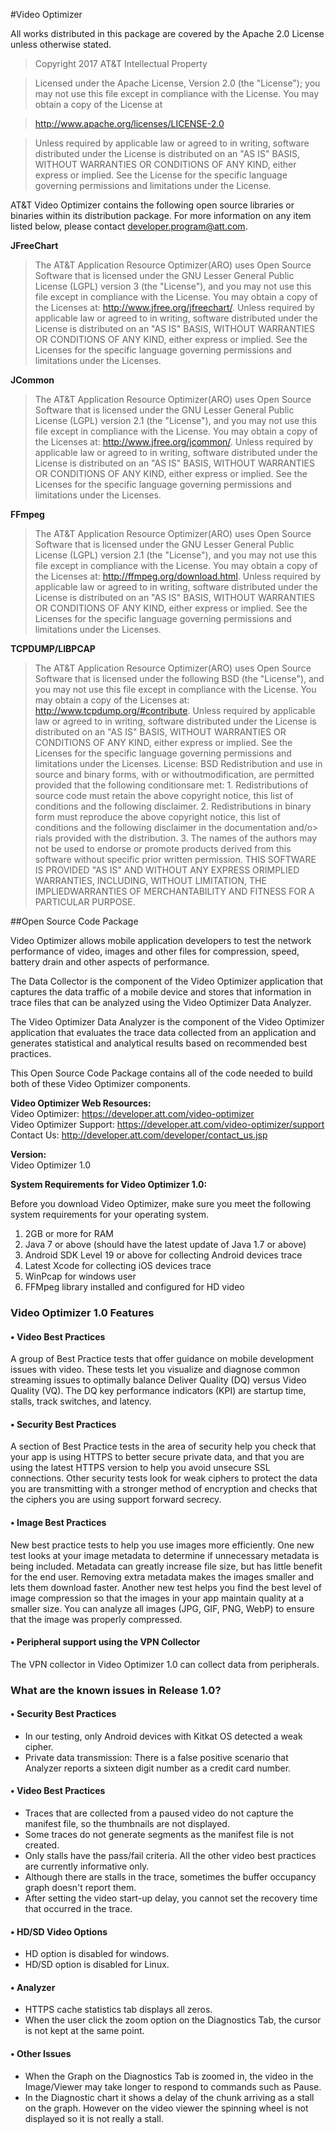 #Video Optimizer

All works distributed in this package are covered by the Apache 2.0 License unless otherwise stated.

> Copyright 2017 AT&T Intellectual Property

> Licensed under the Apache License, Version 2.0 (the "License");
> you may not use this file except in compliance with the License.
> You may obtain a copy of the License at 

> http://www.apache.org/licenses/LICENSE-2.0

> Unless required by applicable law or agreed to in writing, software
> distributed under the License is distributed on an "AS IS" BASIS,
> WITHOUT WARRANTIES OR CONDITIONS OF ANY KIND, either express or implied.
> See the License for the specific language governing permissions and
> limitations under the License.

AT&T Video Optimizer contains the following open source libraries or binaries within its distribution package.  For more information on any item listed below, please contact developer.program@att.com.


**JFreeChart**  
> The AT&T Application Resource Optimizer(ARO) uses Open Source Software that is licensed under the GNU Lesser General Public License (LGPL) version 3 (the "License"), and you may not use this file except in compliance with the License. You may obtain a copy of the Licenses at: http://www.jfree.org/jfreechart/. Unless required by applicable law or agreed to in writing, software distributed under the License is distributed on an "AS IS" BASIS, WITHOUT WARRANTIES OR CONDITIONS OF ANY KIND, either express or implied. See the Licenses for the specific language governing permissions and limitations under the Licenses.  

**JCommon**  
> The AT&T Application Resource Optimizer(ARO) uses Open Source Software that is licensed under the GNU Lesser General Public License (LGPL) version 2.1 (the "License"), and you may not use this file except in compliance with the License. You may obtain a copy of the Licenses at: http://www.jfree.org/jcommon/. Unless required by applicable law or agreed to in writing, software distributed under the License is distributed on an "AS IS" BASIS, WITHOUT WARRANTIES OR CONDITIONS OF ANY KIND, either express or implied. See the Licenses for the specific language governing permissions and limitations under the Licenses.  

**FFmpeg**  
> The AT&T Application Resource Optimizer(ARO) uses Open Source Software that is licensed under the GNU Lesser General Public License (LGPL) version 2.1 (the "License"), and you may not use this file except in compliance with the License. You may obtain a copy of the Licenses at: http://ffmpeg.org/download.html. Unless required by applicable law or agreed to in writing, software distributed under the License is distributed on an "AS IS" BASIS, WITHOUT WARRANTIES OR CONDITIONS OF ANY KIND, either express or implied. See the Licenses for the specific language governing permissions and limitations under the Licenses.  

**TCPDUMP/LIBPCAP**  
> The AT&T Application Resource Optimizer(ARO) uses Open Source Software that is licensed under the following BSD (the "License"), and you may not use this file except in compliance with the License. You may obtain a copy of the Licenses at: http://www.tcpdump.org/#contribute. Unless required by applicable law or agreed to in writing, software distributed under the License is distributed on an "AS IS" BASIS, WITHOUT WARRANTIES OR CONDITIONS OF ANY KIND, either express or implied. See the Licenses for the specific language governing permissions and limitations under the Licenses. License: BSD Redistribution and use in source and binary forms, with or withoutmodification, are permitted provided that the following conditionsare met: 1. Redistributions of source code must retain the above copyright notice, this list of conditions and the following disclaimer. 2. Redistributions in binary form must reproduce the above copyright notice, this list of conditions and the following disclaimer in the documentation and/o> rials provided with the distribution. 3. The names of the authors may not be used to endorse or promote products derived from this software without specific prior written permission.  THIS SOFTWARE IS PROVIDED "AS IS" AND WITHOUT ANY EXPRESS ORIMPLIED WARRANTIES, INCLUDING, WITHOUT LIMITATION, THE IMPLIEDWARRANTIES OF MERCHANTABILITY AND FITNESS FOR A PARTICULAR PURPOSE.  

##Open Source Code Package

Video Optimizer allows mobile application developers to test the network performance of video, images and other files for compression, speed, battery drain and other aspects of performance.

The Data Collector is the component of the Video Optimizer application that captures the data traffic of a mobile device and stores that information in trace files that can be analyzed using the Video Optimizer Data Analyzer.

The Video Optimizer Data Analyzer is the component of the Video Optimizer application that evaluates the trace data collected from an application and generates statistical and analytical results based on recommended best practices.

This Open Source Code Package contains all of the code needed to build both of these Video Optimizer components.


**Video Optimizer Web Resources:**  
Video Optimizer: https://developer.att.com/video-optimizer<br/>
Video Optimizer Support: https://developer.att.com/video-optimizer/support<br/>
Contact Us: http://developer.att.com/developer/contact_us.jsp<br/>


**Version:**  
Video Optimizer 1.0  

**System Requirements for Video Optimizer 1.0:**

Before you download Video Optimizer, make sure you meet the following system requirements for your operating system.

1. 2GB or more for RAM
2. Java 7 or above (should have the latest update of Java 1.7 or above)
3. Android SDK Level 19 or above for collecting Android devices trace
4. Latest Xcode for collecting iOS devices trace
5. WinPcap for windows user
6. FFMpeg library installed and configured for HD video

### Video Optimizer 1.0 Features

#### • Video Best Practices
A group of Best Practice tests that offer guidance on mobile development issues with video. These tests let you visualize and diagnose common streaming issues to optimally balance Deliver Quality (DQ) versus Video Quality (VQ). The DQ key performance indicators (KPI) are startup time, stalls, track switches, and latency.

#### •	Security Best Practices
A section of Best Practice tests in the area of security help you check that your app is using HTTPS to better secure private data, and that you are using the latest HTTPS version to help you avoid unsecure SSL connections. Other security tests look for weak ciphers to protect the data you are transmitting with a stronger method of encryption and checks that the ciphers you are using support forward secrecy.

#### •	Image Best Practices
New best practice tests to help you use images more efficiently. One new test looks at your image metadata to determine if unnecessary metadata is being included. Metadata can greatly increase file size, but has little benefit for the end user. Removing extra metadata makes the images smaller and lets them download faster.
Another new test helps you find the best level of image compression so that the images in your app maintain quality at a smaller size. You can analyze all images (JPG, GIF, PNG, WebP) to ensure that the image was properly compressed.

#### •  Peripheral support using the VPN Collector
The VPN collector in Video Optimizer 1.0 can collect data from peripherals.

### What are the known issues in Release 1.0?

#### •	Security Best Practices
+	In our testing, only Android devices with Kitkat OS detected a weak cipher.
+	Private data transmission: There is a false positive scenario that Analyzer reports a sixteen digit number as a credit card number.

#### •	Video Best Practices
+	Traces that are collected from a paused video do not capture the manifest file, so the thumbnails are not displayed.
+	Some traces do not generate segments as the manifest file is not created.
+	Only stalls have the pass/fail criteria. All the other video best practices are currently informative only.
+	Although there are stalls in the trace, sometimes the buffer occupancy graph doesn't report them.
+	After setting the video start-up delay, you cannot set the recovery time that occurred in the trace.

#### •	HD/SD Video Options
+	HD option is disabled for windows.
+	HD/SD option is disabled for Linux.

#### •	Analyzer
+	HTTPS cache statistics tab displays all zeros.
+	When the user click the zoom option on the Diagnostics Tab, the cursor is not kept at the same point.

#### •	Other Issues
+	When the Graph on the Diagnostics Tab is zoomed in, the video in the Image/Viewer may take longer to respond to commands such as Pause.
+	In the Diagnostic chart it shows a delay of the chunk arriving as a stall on the graph. However on the video viewer the spinning wheel is not displayed so it is not really a stall.
